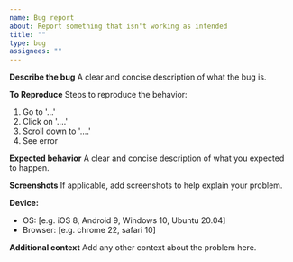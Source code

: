 ```yaml
---
name: Bug report
about: Report something that isn't working as intended
title: ""
type: bug
assignees: ""
---
```


**Describe the bug**
A clear and concise description of what the bug is.

**To Reproduce**
Steps to reproduce the behavior:

1. Go to '...'
2. Click on '....'
3. Scroll down to '....'
4. See error

**Expected behavior**
A clear and concise description of what you expected to happen.

**Screenshots**
If applicable, add screenshots to help explain your problem.

**Device:**
- OS: [e.g. iOS 8, Android 9, Windows 10, Ubuntu 20.04]
- Browser: [e.g. chrome 22, safari 10]

**Additional context**
Add any other context about the problem here.
